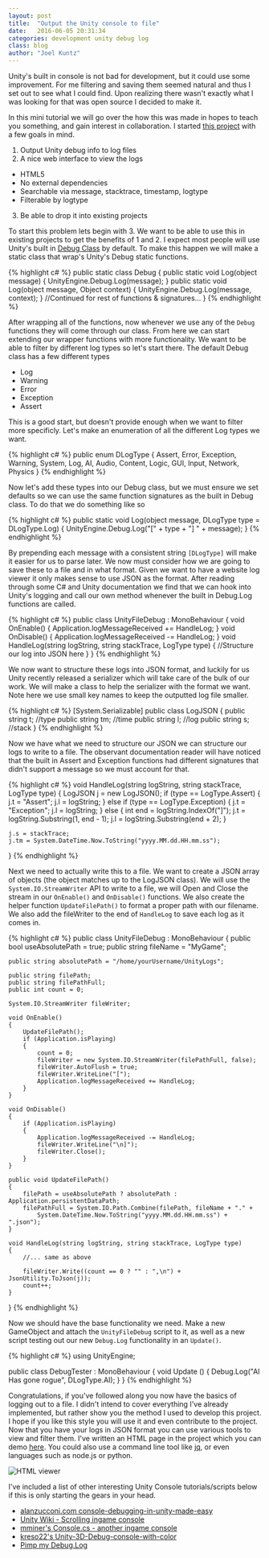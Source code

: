 ```yaml
---
layout: post
title:  "Output the Unity console to file"
date:   2016-06-05 20:31:34
categories: development unity debug log
class: blog
author: "Joel Kuntz"
---
```


Unity's built in console is not bad for development, but it could use some improvement. For me filtering and saving them seemed natural and thus I set out to see what I could find. Upon realizing there wasn't exactly what I was looking for that was open source I decided to make it. 

In this mini tutorial we will go over the how this was made in hopes to teach you something, and gain interest in collaboration. I started [this project](https://github.com/Sacred-Seed-Studio/Unity-File-Debug) with a few goals in mind.

1. Output Unity debug info to log files
2. A nice web interface to view the logs
  - HTML5
  - No external dependencies
  - Searchable via message, stacktrace, timestamp, logtype
  - Filterable by logtype
3. Be able to drop it into existing projects

To start this problem lets begin with 3. We want to be able to use this in existing projects to get the benefits of 1 and 2. I expect most people will use Unity's built in [Debug Class](https://docs.unity3d.com/ScriptReference/Debug.html) by default. To make this happen we will make a static class that wrap's Unity's Debug static functions.

{% highlight c# %}
public static class Debug
{
    public static void Log(object message) 
    { 
        UnityEngine.Debug.Log(message); 
    }
    public static void Log(object message, Object context) 
    { 
        UnityEngine.Debug.Log(message, context); 
    }
    //Continued for rest of functions & signatures...
}
{% endhighlight %}

After wrapping all of the functions, now whenever we use any of the `Debug` functions they will come through our class. From here we can start extending our wrapper functions with more functionality. We want to be able to filter by different log types so let's start there. The default Debug class has a few different types

- Log
- Warning
- Error
- Exception
- Assert

This is a good start, but doesn't provide enough when we want to filter more specificly. Let's make an enumeration of all the different Log types we want. 

{% highlight c# %}
public enum DLogType 
{
    Assert,
    Error,
    Exception,
    Warning,
    System,
    Log,
    AI,
    Audio,
    Content,
    Logic,
    GUI,
    Input,
    Network,
    Physics
}
{% endhighlight %}

Now let's add these types into our Debug class, but we must ensure we set defaults so we can use the same function signatures as the built in Debug class. To do that we do something like so

{% highlight c# %}
public static void Log(object message, DLogType type = DLogType.Log)
{
    UnityEngine.Debug.Log("[" + type + "] " + message);
}
{% endhighlight %}

By prepending each message with a consistent string `[DLogType]` will make it easier for us to parse later. We now must consider how we are going to save these to a file and in what format. Given we want to have a website log viewer it only makes sense to use JSON as the format. After reading through some C# and Unity documentation we find that we can hook into Unity's logging and call our own method whenever the built in Debug.Log functions are called.

{% highlight c# %}
public class UnityFileDebug : MonoBehaviour 
{
    void OnEnable()
    {
        Application.logMessageReceived += HandleLog;
    }
    void OnDisable()
    {
        Application.logMessageReceived -= HandleLog;
    }
    void HandleLog(string logString, string stackTrace, LogType type)
    {
        //Structure our log into JSON here
    }
}
{% endhighlight %}

We now want to structure these logs into JSON format, and luckily for us Unity recently released a serializer which will take care of the bulk of our work. We will make a class to help the serializer with the format we want. Note here we use small key names to keep the outputted log file smaller.

{% highlight c# %}
[System.Serializable]
public class LogJSON
{
    public string t;  //type
    public string tm; //time
    public string l;  //log
    public string s;  //stack
}
{% endhighlight %}

Now we have what we need to structure our JSON we can structure our logs to write to a file. The observant documentation reader will have noticed that the built in Assert and Exception functions had different signatures that didn't support a message so we must account for that.

{% highlight c# %}
void HandleLog(string logString, string stackTrace, LogType type)
{
    LogJSON j = new LogJSON();
    if (type == LogType.Assert)
    {
        j.t = "Assert";
        j.l = logString;
    }
    else if (type == LogType.Exception)
    {
        j.t = "Exception";
        j.l = logString;
    }
    else
    {
        int end = logString.IndexOf("]");
        j.t = logString.Substring(1, end - 1);
        j.l = logString.Substring(end + 2);
    }

    j.s = stackTrace;
    j.tm = System.DateTime.Now.ToString("yyyy.MM.dd.HH.mm.ss");
}
{% endhighlight %}

Next we need to actually write this to a file. We want to create a JSON array of objects (the object matches up to the LogJSON class). We will use the `System.IO.StreamWriter` API to write to a file, we will Open and Close the stream in our `OnEnable()` and `OnDisable()` functions. We also create the helper function `UpdateFilePath()` to format a proper path with our filename. We also add the fileWriter to the end of `HandleLog` to save each log as it comes in.

{% highlight c# %}
public class UnityFileDebug : MonoBehaviour
{
    public bool useAbsolutePath = true;
    public string fileName = "MyGame";

    public string absolutePath = "/home/yourUsername/UnityLogs";

    public string filePath;
    public string filePathFull;
    public int count = 0;

    System.IO.StreamWriter fileWriter;

    void OnEnable()
    {
        UpdateFilePath();
        if (Application.isPlaying)
        {
            count = 0;
            fileWriter = new System.IO.StreamWriter(filePathFull, false);
            fileWriter.AutoFlush = true;
            fileWriter.WriteLine("[");
            Application.logMessageReceived += HandleLog;
        }
    }

    void OnDisable()
    {
        if (Application.isPlaying)
        {
            Application.logMessageReceived -= HandleLog;
            fileWriter.WriteLine("\n]");
            fileWriter.Close();
        }
    }

    public void UpdateFilePath()
    {
        filePath = useAbsolutePath ? absolutePath : Application.persistentDataPath;
        filePathFull = System.IO.Path.Combine(filePath, fileName + "." + 
            System.DateTime.Now.ToString("yyyy.MM.dd.HH.mm.ss") + ".json");
    }

    void HandleLog(string logString, string stackTrace, LogType type)
    {
        //... same as above

        fileWriter.Write((count == 0 ? "" : ",\n") + JsonUtility.ToJson(j));
        count++;
    }        

}
{% endhighlight %}

Now we should have the base functionality we need. Make a new GameObject and attach the `UnityFileDebug` script to it, as well as a new script testing out our new `Debug.Log` functionality in an `Update()`.

{% highlight c# %}
using UnityEngine;

public class DebugTester : MonoBehaviour 
{
    void Update () { Debug.Log("AI Has gone rogue", DLogType.AI); }
}
{% endhighlight %}

Congratulations, if you've followed along you now have the basics of logging out to a file. I didn't intend to cover everything I've already implemented, but rather show you the method I used to develop this project. I hope if you like this style you will use it and even contribute to the project. Now that you have your logs in JSON format you can use various tools to view and filter them. I've written an HTML page in the project which you can demo [here](http://www.sacredseedstudio.com/Unity-File-Debug/). You could also use a command line tool like [jq](https://stedolan.github.io/jq/), or even languages such as node.js or python. 

<img alt="HTML viewer" src="{{site.base-url}}/assets/images/blog/unityFileDebug/screenshot.png" class="pure-img">

I've included a list of other interesting Unity Console tutorials/scripts below if this is only starting the gears in your head.

- [alanzucconi.com console-debugging-in-unity-made-easy](http://www.alanzucconi.com/2015/08/26/console-debugging-in-unity-made-easy/)
- [Unity Wiki - Scrolling ingame console](http://wiki.unity3d.com/index.php?title=DebugConsole)
- [mminer's Console.cs - another ingame console](https://gist.github.com/mminer/975374)
- [kreso22's Unity-3D-Debug-console-with-color](https://github.com/kreso22/Unity-3D-Debug-console-with-color.)
- [Pimp my Debug.Log](http://www.tallior.com/pimp-my-debug-log/)